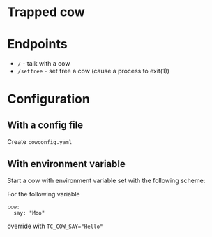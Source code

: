 # Trapped cow

# Endpoints

* `/` - talk with a cow
* `/setfree` - set free a cow (cause a process to exit(1))


# Configuration

## With a config file

Create `cowconfig.yaml`

## With environment variable

Start a cow with environment variable set with the following scheme: 

For the following variable

```
cow:
  say: "Moo"

```

override with `TC_COW_SAY="Hello"`